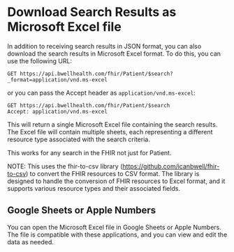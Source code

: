 # Download Search Results as Microsoft Excel file

In addition to receiving search results in JSON format, you can also download the search results in Microsoft Excel format. To do this, you can use the following URL:

```
GET https://api.bwellhealth.com/fhir/Patient/$search?_format=application/vnd.ms-excel
```
or you can pass the Accept header as `application/vnd.ms-excel`:

```
GET https://api.bwellhealth.com/fhir/Patient/$search
Accept: application/vnd.ms-excel
```
This will return a single Microsoft Excel file containing the search results. The Excel file will contain multiple sheets, each representing a different resource type associated with the search criteria.


This works for any search in the FHIR not just for Patient.


NOTE: This uses the fhir-to-csv library (https://github.com/icanbwell/fhir-to-csv) to convert the FHIR resources to CSV format. The library is designed to handle the conversion of FHIR resources to Excel format, and it supports various resource types and their associated fields.

## Google Sheets or Apple Numbers
You can open the Microsoft Excel file in Google Sheets or Apple Numbers. The file is compatible with these applications, and you can view and edit the data as needed.

